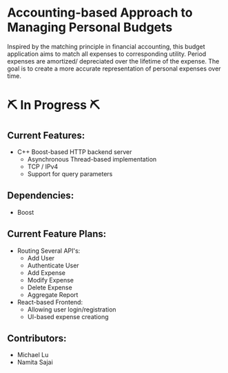 # Accounting-based Approach to Managing Personal Budgets #

Inspired by the matching principle in financial accounting, this budget application
aims to match all expenses to corresponding utility. Period expenses are amortized/
depreciated over the lifetime of the expense. The goal is to create a more accurate
representation of personal expenses over time. 

# ⛏️ In Progress ⛏️ #

## Current Features: ##
- C++ Boost-based HTTP backend server
    - Asynchronous Thread-based implementation
    - TCP / IPv4
    - Support for query parameters


## Dependencies: ##
- Boost 

## Current Feature Plans: ##
- Routing Several API's:
    - Add User
    - Authenticate User
    - Add Expense 
    - Modify Expense
    - Delete Expense
    - Aggregate Report 
- React-based Frontend:
    - Allowing user login/registration
    - UI-based expense creationg

## Contributors: ##
- Michael Lu
- Namita Sajai
